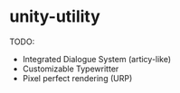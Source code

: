 # unity-utility

TODO:

- Integrated Dialogue System (articy-like)
- Customizable Typewritter
- Pixel perfect rendering (URP)
